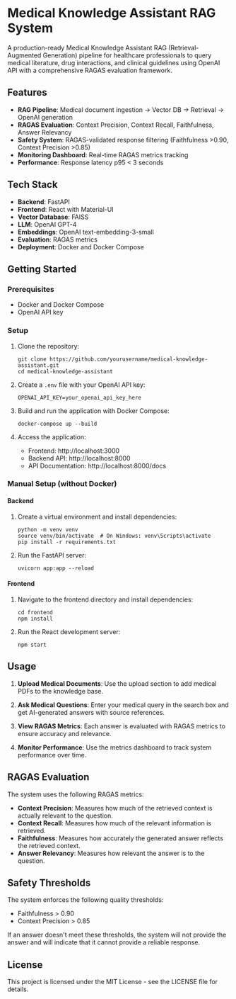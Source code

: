 # Medical Knowledge Assistant RAG System

A production-ready Medical Knowledge Assistant RAG (Retrieval-Augmented Generation) pipeline for healthcare professionals to query medical literature, drug interactions, and clinical guidelines using OpenAI API with a comprehensive RAGAS evaluation framework.

## Features

- **RAG Pipeline**: Medical document ingestion → Vector DB → Retrieval → OpenAI generation
- **RAGAS Evaluation**: Context Precision, Context Recall, Faithfulness, Answer Relevancy
- **Safety System**: RAGAS-validated response filtering (Faithfulness >0.90, Context Precision >0.85)
- **Monitoring Dashboard**: Real-time RAGAS metrics tracking
- **Performance**: Response latency p95 < 3 seconds

## Tech Stack

- **Backend**: FastAPI
- **Frontend**: React with Material-UI
- **Vector Database**: FAISS
- **LLM**: OpenAI GPT-4
- **Embeddings**: OpenAI text-embedding-3-small
- **Evaluation**: RAGAS metrics
- **Deployment**: Docker and Docker Compose

## Getting Started

### Prerequisites

- Docker and Docker Compose
- OpenAI API key

### Setup

1. Clone the repository:
   ```
   git clone https://github.com/yourusername/medical-knowledge-assistant.git
   cd medical-knowledge-assistant
   ```

2. Create a `.env` file with your OpenAI API key:
   ```
   OPENAI_API_KEY=your_openai_api_key_here
   ```

3. Build and run the application with Docker Compose:
   ```
   docker-compose up --build
   ```

4. Access the application:
   - Frontend: http://localhost:3000
   - Backend API: http://localhost:8000
   - API Documentation: http://localhost:8000/docs

### Manual Setup (without Docker)

#### Backend

1. Create a virtual environment and install dependencies:
   ```
   python -m venv venv
   source venv/bin/activate  # On Windows: venv\Scripts\activate
   pip install -r requirements.txt
   ```

2. Run the FastAPI server:
   ```
   uvicorn app:app --reload
   ```

#### Frontend

1. Navigate to the frontend directory and install dependencies:
   ```
   cd frontend
   npm install
   ```

2. Run the React development server:
   ```
   npm start
   ```

## Usage

1. **Upload Medical Documents**: Use the upload section to add medical PDFs to the knowledge base.

2. **Ask Medical Questions**: Enter your medical query in the search box and get AI-generated answers with source references.

3. **View RAGAS Metrics**: Each answer is evaluated with RAGAS metrics to ensure accuracy and relevance.

4. **Monitor Performance**: Use the metrics dashboard to track system performance over time.

## RAGAS Evaluation

The system uses the following RAGAS metrics:

- **Context Precision**: Measures how much of the retrieved context is actually relevant to the question.
- **Context Recall**: Measures how much of the relevant information is retrieved.
- **Faithfulness**: Measures how accurately the generated answer reflects the retrieved context.
- **Answer Relevancy**: Measures how relevant the answer is to the question.

## Safety Thresholds

The system enforces the following quality thresholds:

- Faithfulness > 0.90
- Context Precision > 0.85

If an answer doesn't meet these thresholds, the system will not provide the answer and will indicate that it cannot provide a reliable response.

## License

This project is licensed under the MIT License - see the LICENSE file for details. 